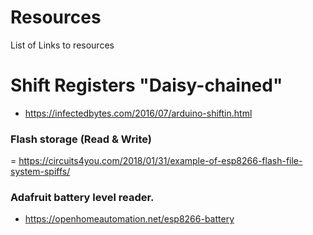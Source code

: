 # Resources
List of Links to resources

# Shift Registers "Daisy-chained"
- https://infectedbytes.com/2016/07/arduino-shiftin.html

### Flash storage (Read & Write)
 = https://circuits4you.com/2018/01/31/example-of-esp8266-flash-file-system-spiffs/

### Adafruit battery level reader.
- https://openhomeautomation.net/esp8266-battery
